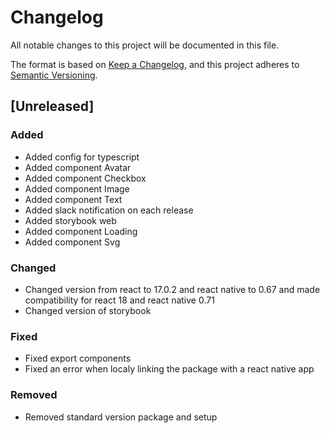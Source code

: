 # Changelog

All notable changes to this project will be documented in this file.

The format is based on [Keep a Changelog](https://keepachangelog.com/en/1.0.0/),
and this project adheres to [Semantic Versioning](https://semver.org/spec/v2.0.0.html).

## [Unreleased]

### Added

- Added config for typescript
- Added component Avatar
- Added component Checkbox
- Added component Image
- Added component Text
- Added slack notification on each release
- Added storybook web
- Added component Loading
- Added component Svg

### Changed

- Changed version from react to 17.0.2 and react native to 0.67 and made compatibility for react 18 and react native 0.71
- Changed version of storybook

### Fixed

- Fixed export components
- Fixed an error when localy linking the package with a react native app

### Removed

- Removed standard version package and setup
